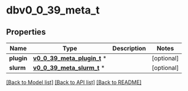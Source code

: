 # dbv0_0_39_meta_t

## Properties
Name | Type | Description | Notes
------------ | ------------- | ------------- | -------------
**plugin** | [**v0_0_39_meta_plugin_t**](v0_0_39_meta_plugin.md) \* |  | [optional] 
**slurm** | [**v0_0_39_meta_slurm_t**](v0_0_39_meta_slurm.md) \* |  | [optional] 

[[Back to Model list]](../README.md#documentation-for-models) [[Back to API list]](../README.md#documentation-for-api-endpoints) [[Back to README]](../README.md)


